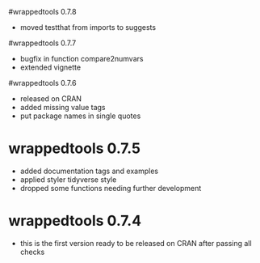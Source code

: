 #wrappedtools 0.7.8
- moved testthat from imports to suggests

#wrappedtools 0.7.7
- bugfix in function compare2numvars
- extended vignette

#wrappedtools 0.7.6
- released on CRAN
- added missing value tags
- put package names in single quotes

# wrappedtools 0.7.5
- added documentation tags and examples
- applied styler tidyverse style
- dropped some functions needing further development

# wrappedtools 0.7.4   
- this is the first version ready to be released on CRAN after passing all checks   